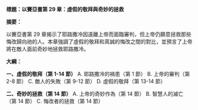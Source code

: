 **標題：以賽亞書第 29 章：虛假的敬拜與奇妙的拯救**

**摘要：**

以賽亞書第 29 章揭示了耶路撒冷因遠離上帝而面臨審判，但上帝仍願意拯救那些悔改歸向祂的人。本章強調了虛假的敬拜和真誠的悔改之間的對比，並預言了上帝將在敵人面前奇妙地拯救耶路撒冷。

**大綱：**

**一、虛假的敬拜（第 1-14 節）**
    A. 耶路撒冷的禍患（第 1 節）
    B. 上帝的審判（第 2-8 節）
    C. 敵人的失敗（第 9-12 節）
    D. 虛假的敬拜（第 13-14 節）

**二、奇妙的拯救（第 14 節）**
    A. 上帝的奇妙作為（第 14 節）
    B. 智慧人的滅亡（第 14 節）
    C. 悔改者的拯救（第 14 節）